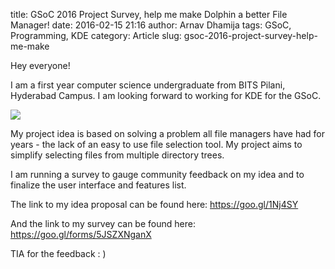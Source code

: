 title: GSoC 2016 Project Survey, help me make Dolphin a better File Manager!
date: 2016-02-15 21:16
author: Arnav Dhamija
tags: GSoC, Programming, KDE
category: Article
slug: gsoc-2016-project-survey-help-me-make

Hey everyone!  

I am a first year computer science undergraduate from BITS Pilani, Hyderabad
Campus. I am looking forward to working for KDE for the GSoC.  

![](https://developers.google.com/open-source/gsoc/resources/downloads/GSoC2016Logo.jpg)

My project idea is based on solving a problem all file managers have had for
years - the lack of an easy to use file selection tool. My project aims to
simplify selecting files from multiple directory trees.  

I am running a survey to gauge community feedback on my idea and to finalize
the user interface and features list.  

The link to my idea proposal can be found here: <https://goo.gl/1Nj4SY>  

And the link to my survey can be found here: <https://goo.gl/forms/5JSZXNganX>  

TIA for the feedback : )

